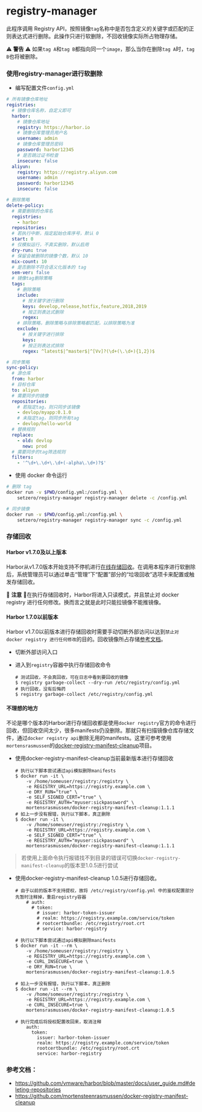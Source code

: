 # registry-manager

此程序调用 Registry API，按照镜像`tag`名称中是否包含定义的关键字或匹配的正则表达式进行删除。此操作只进行软删除，不回收镜像实际所占物理存储。

⚠️ **警告** ⚠️ 如果`tag A`和`tag B`都指向同一个`image`，那么当你在删除`tag A`时，`tag B`也将被删除。

### 使用registry-manager进行软删除

- 编写配置文件`config.yml`
```yaml
# 所有镜像仓库地址
registries:
  # 镜像仓库名称，自定义即可
  harbor:
    # 镜像仓库地址
    registry: https://harbor.io
    # 镜像仓库管理员用户名
    username: admin
    # 镜像仓库管理员密码
    password: harbor12345
    # 是否跳过证书检查
    insecure: false
  aliyun:
    registry: https://registry.aliyun.com
    username: admin
    password: harbor12345
    insecure: false

# 删除策略
delete-policy:
  # 需要删除的仓库名
  registries:
    - harbor
  repositories:
  # 若执行中断，指定起始仓库序号，默认 0
  start: 0
  # 仅模拟运行，不真实删除，默认启用
  dry-run: true
  # 保留会被删除的镜像个数，默认 10
  mix-count: 10
  # 是否删除不符合语义化版本的 tag
  sem-ver: false
  # 镜像tag删除策略
  tags:
    # 删除策略
    include:
      # 按关键字进行删除
      keys: develop,release,hotfix,feature,2018,2019
      # 按正则表达式删除
      regex:
    # 排除策略，删除策略与排除策略都匹配，以排除策略为准
    exclude:
      # 按关键字进行排除
      keys:
      # 按正则表达式排除
      regex: ^latest$|^master$|^[Vv]?(\d+(\.\d+){1,2})$

# 同步策略
sync-policy:
  # 源仓库
  from: harbor
  # 目标仓库
  to: aliyun
  # 需要同步的镜像
  repositories:
    # 若指定tag，则只同步该镜像
    - devlop/myapp:0.1.0
    # 未指定tag，则同步所有tag
    - devlop/hello-world
  # 替换规则
  replace:
    - old: devlop
      new: prod
  # 需要同步的tag筛选规则
  filters:
    - '^\d+\.\d+\.\d+(-alpha\.\d+)?$'
```

- 使用 docker 命令运行

```bash
# 删除 tag
docker run -v $PWD/config.yml:/config.yml \
    setzero/registry-manager registry-manager delete -c /config.yml

# 同步镜像
docker run -v $PWD/config.yml:/config.yml \
    setzero/registry-manager registry-manager sync -c /config.yml
```

### 存储回收

#### Harbor v1.7.0及以上版本

Harbor从v1.7.0版本开始支持不停机进行[在线存储回收](https://github.com/goharbor/harbor/blob/master/docs/user_guide.md#online-garbage-collection)。在调用本程序进行软删除后，系统管理员可以通过单击“管理”下“配置”部分的“垃圾回收”选项卡来配置或触发存储回收。

👋 **注意** 👋在执行存储回收时，Harbor将进入只读模式，并且禁止对 docker registry 进行任何修改。换而言之就是此时只能拉镜像不能推镜像。

#### Harbor 1.7.0以前版本

Harbor v1.7.0以前版本进行存储回收时需要手动切断外部访问以达到`禁止对 docker registry 进行任何修改`的目的。回收镜像所占存储[参考文档](https://github.com/docker/docker.github.io/blob/master/registry/garbage-collection.md#about-garbage-collection)。

- 切断外部访问入口
- 进入到`registry`容器中执行存储回收命令

  ```console
  # 测试回收，不会真回收，可在日志中看到要回收的镜像
  $ registry garbage-collect --dry-run /etc/registry/config.yml
  # 执行回收，没有后悔药
  $ registry garbage-collect /etc/registry/config.yml
  ```

#### 不理想的地方

不论是哪个版本的Harbor进行存储回收都是使用`docker registry`官方的命令进行回收，但回收空间太少，很多manifests仍没删除。那就只有扫描镜像仓库存储文件，通过`docker registry api`删除无用的manifests。这里可参考使用`mortensrasmussen`的[docker-registry-manifest-cleanup](https://hub.docker.com/r/mortensrasmussen/docker-registry-manifest-cleanup/)项目。

- 使用docker-registry-manifest-cleanup当前最新版本进行存储回收
  ```console
  # 执行以下脚本尝试通过api模拟删除manifests
  $ docker run -it \
      -v /home/someuser/registry:/registry \
      -e REGISTRY_URL=https://registry.example.com \
      -e DRY_RUN="true" \
      -e SELF_SIGNED_CERT="true" \
      -e REGISTRY_AUTH="myuser:sickpassword" \
      mortensrasmussen/docker-registry-manifest-cleanup:1.1.1
  # 如上一步没有报错，执行以下脚本，真正删除
  $ docker run -it \
      -v /home/someuser/registry:/registry \
      -e REGISTRY_URL=https://registry.example.com \
      -e SELF_SIGNED_CERT="true" \
      -e REGISTRY_AUTH="myuser:sickpassword" \
      mortensrasmussen/docker-registry-manifest-cleanup:1.1.1
  ```

> 若使用上面命令执行报错找不到目录的错误可切换`docker-registry-manifest-cleanup`的版本至1.0.5进行尝试

- 使用docker-registry-manifest-cleanup 1.0.5进行存储回收。
  ```console
  # 由于以前的版本不支持提权，故将 /etc/registry/config.yml 中的鉴权配置部分先暂时注释掉，重启registry容器
      # auth:
        # token:
          # issuer: harbor-token-issuer
          # realm: https://registry.example.com/service/token
          # rootcertbundle: /etc/registry/root.crt
          # service: harbor-registry

  # 执行以下脚本尝试通过api模拟删除manifests
  $ docker run -it --rm \
      -v /home/someuser/registry:/registry \
      -e REGISTRY_URL=https://registry.example.com \
      -e CURL_INSECURE=true \
      -e DRY_RUN=true \
      mortensrasmussen/docker-registry-manifest-cleanup:1.0.5
      
  # 如上一步没有报错，执行以下脚本，真正删除
  $ docker run -it --rm \
      -v /home/someuser/registry:/registry \
      -e REGISTRY_URL=https://registry.example.com \
      -e CURL_INSECURE=true \
      mortensrasmussen/docker-registry-manifest-cleanup:1.0.5

  # 执行完成后将授权配置改回来，取消注释
      auth:
        token:
          issuer: harbor-token-issuer
          realm: https://registry.example.com/service/token
          rootcertbundle: /etc/registry/root.crt
          service: harbor-registry
  ```

### 参考文档：
- https://github.com/vmware/harbor/blob/master/docs/user_guide.md#deleting-repositories
- https://github.com/mortensteenrasmussen/docker-registry-manifest-cleanup
